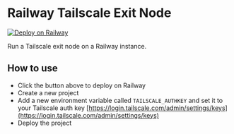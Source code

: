 # Railway Tailscale Exit Node

[![Deploy on Railway](https://railway.app/button.svg)](https://railway.app/new/template/bM2pbj?referralCode=pjKvfR)

Run a Tailscale exit node on a Railway instance.

## How to use
- Click the button above to deploy on Railway
- Create a new project
- Add a new environment variable called `TAILSCALE_AUTHKEY` and set it to your Tailscale auth key [https://login.tailscale.com/admin/settings/keys](https://login.tailscale.com/admin/settings/keys)
- Deploy the project
